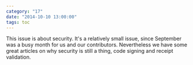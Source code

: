 ```yaml
---
category: "17"
date: "2014-10-10 13:00:00"
tags: toc
---
```


This issue is about security. It's a relatively small issue, since September was a busy month for us and our contributors. Nevertheless we have some great articles on why security is still a thing, code signing and receipt validation.   
